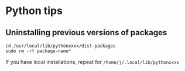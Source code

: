 # Python tips

## Uninstalling previous versions of packages



```shell 
cd /usr/local/lib/pythonxxxx/dist-packages
sudo rm -rf package-name*
```

If you have local installations, repeat for `/home/j/.local/lib/pythonxxxx`
